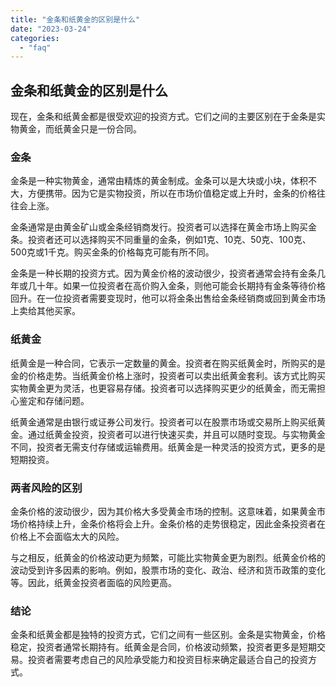 ```yaml
---
title: "金条和纸黄金的区别是什么"
date: "2023-03-24"
categories: 
  - "faq"
---
```


## 金条和纸黄金的区别是什么

现在，金条和纸黄金都是很受欢迎的投资方式。它们之间的主要区别在于金条是实物黄金，而纸黄金只是一份合同。

### 金条

金条是一种实物黄金，通常由精炼的黄金制成。金条可以是大块或小块，体积不大，方便携带。因为它是实物投资，所以在市场价值稳定或上升时，金条的价格往往会上涨。

金条通常是由黄金矿山或金条经销商发行。投资者可以选择在黄金市场上购买金条。投资者还可以选择购买不同重量的金条，例如1克、10克、50克、100克、500克或1千克。购买金条的价格每克可能有所不同。

金条是一种长期的投资方式。因为黄金价格的波动很少，投资者通常会持有金条几年或几十年。如果一位投资者在高价购入金条，则他可能会长期持有金条等待价格回升。在一位投资者需要变现时，他可以将金条出售给金条经销商或回到黄金市场上卖给其他买家。

### 纸黄金

纸黄金是一种合同，它表示一定数量的黄金。投资者在购买纸黄金时，所购买的是金的价格走势。当纸黄金价格上涨时，投资者可以卖出纸黄金套利。该方式比购买实物黄金更为灵活，也更容易存储。投资者可以选择购买更少的纸黄金，而无需担心鉴定和存储问题。

纸黄金通常是由银行或证券公司发行。投资者可以在股票市场或交易所上购买纸黄金。通过纸黄金投资，投资者可以进行快速买卖，并且可以随时变现。与实物黄金不同，投资者无需支付存储或运输费用。纸黄金是一种灵活的投资方式，更多的是短期投资。

### 两者风险的区别

金条价格的波动很少，因为其价格大多受黄金市场的控制。这意味着，如果黄金市场价格持续上升，金条价格将会上升。金条价格的走势很稳定，因此金条投资者在价格上不会面临太大的风险。

与之相反，纸黄金的价格波动更为频繁，可能比实物黄金更为剧烈。纸黄金价格的波动受到许多因素的影响。例如，股票市场的变化、政治、经济和货币政策的变化等。因此，纸黄金投资者面临的风险更高。

### 结论

金条和纸黄金都是独特的投资方式，它们之间有一些区别。金条是实物黄金，价格稳定，投资者通常长期持有。纸黄金是合同，价格波动频繁，投资者更多是短期交易。投资者需要考虑自己的风险承受能力和投资目标来确定最适合自己的投资方式。
